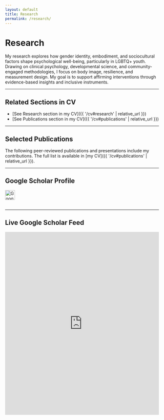 ```yaml
---
layout: default
title: Research
permalink: /research/
---
```


# Research

My research explores how gender identity, embodiment, and sociocultural factors shape psychological well-being, particularly in LGBTQ+ youth. Drawing on clinical psychology, developmental science, and community-engaged methodologies, I focus on body image, resilience, and measurement design. My goal is to support affirming interventions through evidence-based insights and inclusive instruments.

---

## Related Sections in CV

- [See Research section in my CV]({{ '/cv#research' | relative_url }})
- [See Publications section in my CV]({{ '/cv#publications' | relative_url }})

---

## Selected Publications

The following peer-reviewed publications and presentations include my contributions. The full list is available in [my CV]({{ '/cv#publications' | relative_url }}).

<!-- List from your CV (as previously provided) -->

---

## Google Scholar Profile

<div class="scholar-profile" style="margin-bottom: 2rem;">
  <a href="https://scholar.google.com/citations?user=eGQIUA8AAAAJ&hl=en" target="_blank" rel="noopener" aria-label="Samuel Marsán Pérez on Google Scholar">
    <img src="{{ '/assets/icons/google-scholar.svg' | relative_url }}" alt="Google Scholar Profile" class="social-icon" style="height: 32px;" />
  </a>
</div>

---

## Live Google Scholar Feed

<iframe src="https://gsprofile.netlify.app/embed/eGQIUA8AAAAJ" width="100%" height="600" style="border:none;" loading="lazy" title="Google Scholar Publications"></iframe>
